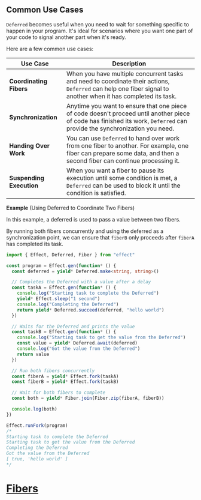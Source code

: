 ## Common Use Cases

`Deferred` becomes useful when you need to wait for something specific to happen in your program.
It's ideal for scenarios where you want one part of your code to signal another part when it's ready.

Here are a few common use cases:

| **Use Case**             | **Description**                                                                                                                                                           |
| ------------------------ | ------------------------------------------------------------------------------------------------------------------------------------------------------------------------- |
| **Coordinating Fibers**  | When you have multiple concurrent tasks and need to coordinate their actions, `Deferred` can help one fiber signal to another when it has completed its task.             |
| **Synchronization**      | Anytime you want to ensure that one piece of code doesn't proceed until another piece of code has finished its work, `Deferred` can provide the synchronization you need. |
| **Handing Over Work**    | You can use `Deferred` to hand over work from one fiber to another. For example, one fiber can prepare some data, and then a second fiber can continue processing it.     |
| **Suspending Execution** | When you want a fiber to pause its execution until some condition is met, a `Deferred` can be used to block it until the condition is satisfied.                          |

**Example** (Using Deferred to Coordinate Two Fibers)

In this example, a deferred is used to pass a value between two fibers.

By running both fibers concurrently and using the deferred as a synchronization point, we can ensure that `fiberB` only proceeds after `fiberA` has completed its task.

```ts twoslash
import { Effect, Deferred, Fiber } from "effect"

const program = Effect.gen(function* () {
  const deferred = yield* Deferred.make<string, string>()

  // Completes the Deferred with a value after a delay
  const taskA = Effect.gen(function* () {
    console.log("Starting task to complete the Deferred")
    yield* Effect.sleep("1 second")
    console.log("Completing the Deferred")
    return yield* Deferred.succeed(deferred, "hello world")
  })

  // Waits for the Deferred and prints the value
  const taskB = Effect.gen(function* () {
    console.log("Starting task to get the value from the Deferred")
    const value = yield* Deferred.await(deferred)
    console.log("Got the value from the Deferred")
    return value
  })

  // Run both fibers concurrently
  const fiberA = yield* Effect.fork(taskA)
  const fiberB = yield* Effect.fork(taskB)

  // Wait for both fibers to complete
  const both = yield* Fiber.join(Fiber.zip(fiberA, fiberB))

  console.log(both)
})

Effect.runFork(program)
/*
Starting task to complete the Deferred
Starting task to get the value from the Deferred
Completing the Deferred
Got the value from the Deferred
[ true, 'hello world' ]
*/
```

# [Fibers](https://effect.website/docs/concurrency/fibers/)
